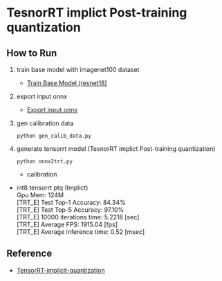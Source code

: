 # TesnorRT implict Post-training quantization

## How to Run

1. train base model with imagenet100 dataset
    - [Train Base Model (resnet18)](tmo/base_model/README.md)

2. export input onnx
    - [Export input onnx](tmo/base_trt/README.md)

3. gen calibration data
    ```
    python gen_calib_data.py
    ```

4. generate tensorrt model (TesnorRT implict Post-training quantization)
    ```
    python onnx2trt.py
    ```
    - calibration

- int8 tensorrt ptq (Implict)   
    Gpu Mem: 124M   
    [TRT_E] Test Top-1 Accuracy: 84.34%   
    [TRT_E] Test Top-5 Accuracy: 97.10%   
    [TRT_E] 10000 iterations time: 5.2218 [sec]   
    [TRT_E] Average FPS: 1915.04 [fps]   
    [TRT_E] Average inference time: 0.52 [msec]   

## Reference

- [TensorRT-implicit-quantization](https://docs.nvidia.com/deeplearning/tensorrt/latest/inference-library/work-quantized-types.html#implicit-quantization)
